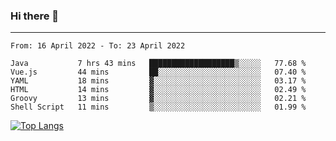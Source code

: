 ### Hi there 👋
---
<!--START_SECTION:waka-->

```text
From: 16 April 2022 - To: 23 April 2022

Java           7 hrs 43 mins   ███████████████████▒░░░░░   77.68 %
Vue.js         44 mins         ██░░░░░░░░░░░░░░░░░░░░░░░   07.40 %
YAML           18 mins         ▓░░░░░░░░░░░░░░░░░░░░░░░░   03.17 %
HTML           14 mins         ▓░░░░░░░░░░░░░░░░░░░░░░░░   02.49 %
Groovy         13 mins         ▓░░░░░░░░░░░░░░░░░░░░░░░░   02.21 %
Shell Script   11 mins         ▒░░░░░░░░░░░░░░░░░░░░░░░░   01.99 %
```

<!--END_SECTION:waka-->

[![Top Langs](https://github-readme-stats.vercel.app/api/top-langs/?username=HyunAh-iia&layout=compact)](https://github.com/anuraghazra/github-readme-stats)
<!--
**HyunAh-iia/HyunAh-iia** is a ✨ _special_ ✨ repository because its `README.md` (this file) appears on your GitHub profile.

Here are some ideas to get you started:

- 🔭 I’m currently working on ...
- 🌱 I’m currently learning ...
- 👯 I’m looking to collaborate on ...
- 🤔 I’m looking for help with ...
- 💬 Ask me about ...
- 📫 How to reach me: ...
- 😄 Pronouns: ...
- ⚡ Fun fact: ...
-->
